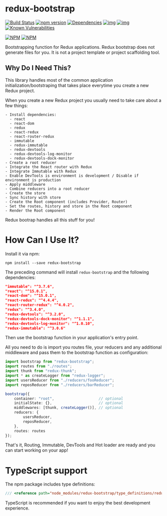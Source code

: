 # redux-bootstrap
[![Build Status](https://travis-ci.org/remojansen/redux-bootstrap.svg?branch=master)](https://travis-ci.org/remojansen/redux-bootstrap)
[![npm version](https://badge.fury.io/js/redux-bootstrap.svg)](http://badge.fury.io/js/redux-bootstrap)
[![Dependencies](https://david-dm.org/remojansen/redux-bootstrap.svg)](https://david-dm.org/remojansen/redux-bootstrap#info=dependencies)
[![img](https://david-dm.org/remojansen/redux-bootstrap/dev-status.svg)](https://david-dm.org/remojansen/redux-bootstrap/#info=devDependencies)
[![img](https://david-dm.org/remojansen/redux-bootstrap/peer-status.svg)](https://david-dm.org/remojansen/redux-bootstrap/#info=peerDependenciess)
[![Known Vulnerabilities](https://snyk.io/test/github/remojansen/redux-bootstrap/badge.svg)](https://snyk.io/test/github/remojansen/redux-bootstrap)


[![NPM](https://nodei.co/npm/redux-bootstrap.png?downloads=true&downloadRank=true)](https://nodei.co/npm/redux-bootstrap/)
[![NPM](https://nodei.co/npm-dl/redux-bootstrap.png?months=9&height=3)](https://nodei.co/npm/redux-bootstrap/)

Bootstrapping function for Redux applications. Redux bootstrap does not generate files for you. It is not a project template or project scaffolding tool.

## Why Do I Need This?
This library handles most of the common application initialization/bootstraping that takes place everytime you create a new Redux project.

When you create a new Redux project you usually need to take care about a few things:

```
- Install dependencies:
  - react 
  - react-dom 
  - redux 
  - react-redux 
  - react-router-redux 
  - immutable 
  - redux-immutable 
  - redux-devtools 
  - redux-devtools-log-monitor 
  - redux-devtools-dock-monitor 
- Create a root reducer
- Integrate the React router with Redux
- Integrate Immutable with Redux
- Enable DevTools is environment is development / Disable if environment is production
- Apply middleware
- Combine reducers into a root reducer
- Create the store
- Sync history with store
- Create the Root component (includes Provider, Router)
- Set the routes, history and store in the Root component
- Render the Root component
```

Redux bootrap handles all this stuff for you! 

# How Can I Use It?

Install it via npm:

```
npm install --save redux-bootstrap
```

The preceding command will install `redux-bootstrap` and the following dependencies:

```json
"immutable": "^3.7.6",
"react": "^15.0.1",
"react-dom": "^15.0.1",
"react-redux": "^4.4.4",
"react-router-redux": "^4.0.2",
"redux": "^3.4.0",
"redux-devtools": "^3.2.0",
"redux-devtools-dock-monitor": "^1.1.1",
"redux-devtools-log-monitor": "^1.0.10",
"redux-immutable": "^3.0.6"
```
 
Then use the bootstrap function in your application's entry point.

All you need to do is import you routes file, your reducers and any additional middleware 
and pass them to the bootstrap function as configuration:

```ts
import bootstrap from "redux-bootstrap";
import routes from "./routes";
import thunk from "redux-thunk";
import * as createLogger from "redux-logger";
import usersReducer from "./reducers/fooReducer";
import reposReducer from "./reducers/barReducer";

bootstrap({
    container: "root",                    // optional
    initialState: {},                     // optional
    middlewares: [thunk, createLogger()], // optional
    reducers: {
        usersReducer,
        reposReducer,
    },
    routes: routes
});
```

That's it, Routing, Immutable, DevTools and Hot loader are ready 
and you can start working on your app!

# TypeScript support
The npm package includes type definitions:

```ts
/// <reference path="node_modules/redux-bootstrap/type_definitions/redux-bootstrap/redux-bootstrap.d.ts" />
```

TypeScript is recommended if you want to enjoy the best development experience.
